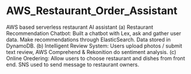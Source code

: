 # AWS_Restaurant_Order_Assistant
AWS based serverless restaurant AI assistant
(a) Restaurant Recommendation Chatbot: Built a chatbot with Lex, ask and gather user data. Make recommendations through ElasticSearch. Data stored in DynamoDB. 
(b) Intelligent Review System: Users upload photos \/ submit text review, AWS Comprehend \& Rekonition do sentiment analysis. (c) Online Oredering: Allow users to choose restaurant and dishes from front end. SNS used to send message to restaurant owners.
